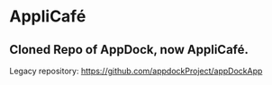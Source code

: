 # AppliCafé
## Cloned Repo of AppDock, now AppliCafé.
Legacy repository: https://github.com/appdockProject/appDockApp
